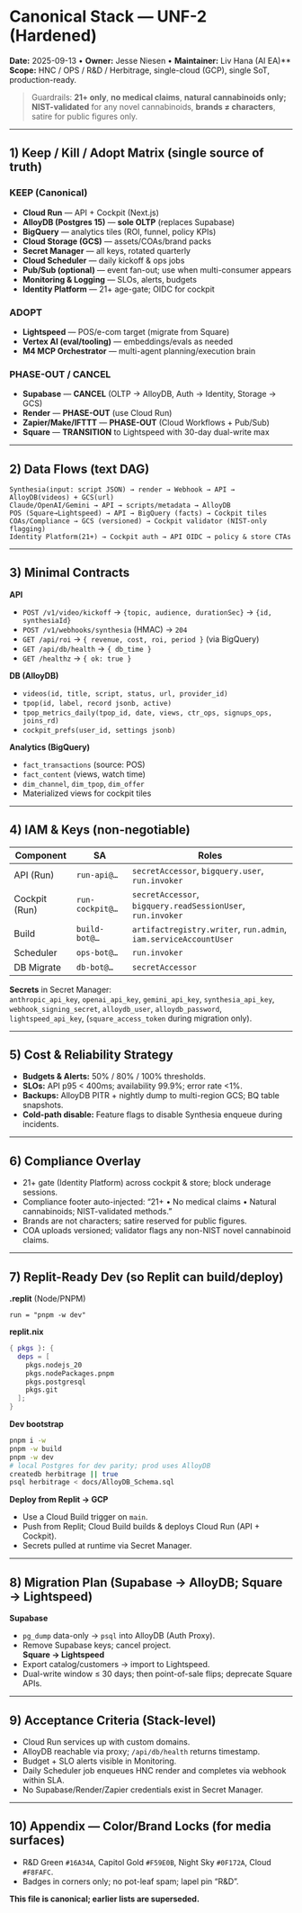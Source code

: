 <!--
Optimized: 2025-10-03
RPM: 3.6.0.6.ops-technology-ship-status-documentation
Session: Dual-AI Collaboration - Sonnet Docs Sweep
-->

# Canonical Stack — UNF-2 (Hardened)

**Date:** 2025-09-13 • **Owner:** Jesse Niesen • **Maintainer:** Liv Hana (AI EA)**  
**Scope:** HNC / OPS / R&D / Herbitrage, single-cloud (GCP), single SoT, production-ready.

> Guardrails: **21+ only**, **no medical claims**, **natural cannabinoids only; NIST-validated** for any novel cannabinoids, **brands ≠ characters**, satire for public figures only.

---

## 1) Keep / Kill / Adopt Matrix (single source of truth)

### KEEP (Canonical)

- **Cloud Run** — API + Cockpit (Next.js)  
- **AlloyDB (Postgres 15)** — **sole OLTP** (replaces Supabase)  
- **BigQuery** — analytics tiles (ROI, funnel, policy KPIs)  
- **Cloud Storage (GCS)** — assets/COAs/brand packs  
- **Secret Manager** — all keys, rotated quarterly  
- **Cloud Scheduler** — daily kickoff & ops jobs  
- **Pub/Sub (optional)** — event fan-out; use when multi-consumer appears  
- **Monitoring & Logging** — SLOs, alerts, budgets  
- **Identity Platform** — 21+ age-gate; OIDC for cockpit

### ADOPT

- **Lightspeed** — POS/e-com target (migrate from Square)  
- **Vertex AI (eval/tooling)** — embeddings/evals as needed  
- **M4 MCP Orchestrator** — multi-agent planning/execution brain

### PHASE-OUT / CANCEL

- **Supabase** — **CANCEL** (OLTP → AlloyDB, Auth → Identity, Storage → GCS)  
- **Render** — **PHASE-OUT** (use Cloud Run)  
- **Zapier/Make/IFTTT** — **PHASE-OUT** (Cloud Workflows + Pub/Sub)  
- **Square** — **TRANSITION** to Lightspeed with 30-day dual-write max

---

## 2) Data Flows (text DAG)

```
Synthesia(input: script JSON) → render → Webhook → API → AlloyDB(videos) + GCS(url)  
Claude/OpenAI/Gemini → API → scripts/metadata → AlloyDB  
POS (Square→Lightspeed) → API → BigQuery (facts) → Cockpit tiles  
COAs/Compliance → GCS (versioned) → Cockpit validator (NIST-only flagging)  
Identity Platform(21+) → Cockpit auth → API OIDC → policy & store CTAs
```

---

## 3) Minimal Contracts

**API**  

- `POST /v1/video/kickoff` → `{topic, audience, durationSec}` → `{id, synthesiaId}`  
- `POST /v1/webhooks/synthesia` (HMAC) → `204`  
- `GET /api/roi` → `{ revenue, cost, roi, period }` (via BigQuery)  
- `GET /api/db/health` → `{ db_time }`  
- `GET /healthz` → `{ ok: true }`

**DB (AlloyDB)**  

- `videos(id, title, script, status, url, provider_id)`  
- `tpop(id, label, record jsonb, active)`  
- `tpop_metrics_daily(tpop_id, date, views, ctr_ops, signups_ops, joins_rd)`  
- `cockpit_prefs(user_id, settings jsonb)`

**Analytics (BigQuery)**  

- `fact_transactions` (source: POS)  
- `fact_content` (views, watch time)  
- `dim_channel`, `dim_tpop`, `dim_offer`  
- Materialized views for cockpit tiles

---

## 4) IAM & Keys (non-negotiable)

| Component | SA | Roles |
|---|---|---|
| API (Run) | `run-api@…` | `secretAccessor`, `bigquery.user`, `run.invoker` |
| Cockpit (Run) | `run-cockpit@…` | `secretAccessor`, `bigquery.readSessionUser`, `run.invoker` |
| Build | `build-bot@…` | `artifactregistry.writer`, `run.admin`, `iam.serviceAccountUser` |
| Scheduler | `ops-bot@…` | `run.invoker` |
| DB Migrate | `db-bot@…` | `secretAccessor` |

**Secrets** in Secret Manager:  
`anthropic_api_key`, `openai_api_key`, `gemini_api_key`, `synthesia_api_key`, `webhook_signing_secret`, `alloydb_user`, `alloydb_password`, `lightspeed_api_key`, (`square_access_token` during migration only).

---

## 5) Cost & Reliability Strategy

- **Budgets & Alerts:** 50% / 80% / 100% thresholds.  
- **SLOs:** API p95 < 400ms; availability 99.9%; error rate <1%.  
- **Backups:** AlloyDB PITR + nightly dump to multi-region GCS; BQ table snapshots.  
- **Cold-path disable:** Feature flags to disable Synthesia enqueue during incidents.

---

## 6) Compliance Overlay

- 21+ gate (Identity Platform) across cockpit & store; block underage sessions.  
- Compliance footer auto-injected: “21+ • No medical claims • Natural cannabinoids; NIST-validated methods.”  
- Brands are not characters; satire reserved for public figures.  
- COA uploads versioned; validator flags any non-NIST novel cannabinoid claims.

---

## 7) Replit-Ready Dev (so Replit can build/deploy)

**.replit** (Node/PNPM)

```
run = "pnpm -w dev"
```

**replit.nix**

```nix
{ pkgs }: {
  deps = [
    pkgs.nodejs_20
    pkgs.nodePackages.pnpm
    pkgs.postgresql
    pkgs.git
  ];
}
```

**Dev bootstrap**

```bash
pnpm i -w
pnpm -w build
pnpm -w dev
# local Postgres for dev parity; prod uses AlloyDB
createdb herbitrage || true
psql herbitrage < docs/AlloyDB_Schema.sql
```

**Deploy from Replit → GCP**  

- Use a Cloud Build trigger on `main`.  
- Push from Replit; Cloud Build builds & deploys Cloud Run (API + Cockpit).  
- Secrets pulled at runtime via Secret Manager.

---

## 8) Migration Plan (Supabase → AlloyDB; Square → Lightspeed)

**Supabase**  

- `pg_dump` data-only → `psql` into AlloyDB (Auth Proxy).  
- Remove Supabase keys; cancel project.  
**Square → Lightspeed**  
- Export catalog/customers → import to Lightspeed.  
- Dual-write window ≤ 30 days; then point-of-sale flips; deprecate Square APIs.

---

## 9) Acceptance Criteria (Stack-level)

- Cloud Run services up with custom domains.  
- AlloyDB reachable via proxy; `/api/db/health` returns timestamp.  
- Budget + SLO alerts visible in Monitoring.  
- Daily Scheduler job enqueues HNC render and completes via webhook within SLA.  
- No Supabase/Render/Zapier credentials exist in Secret Manager.

---

## 10) Appendix — Color/Brand Locks (for media surfaces)

- R&D Green `#16A34A`, Capitol Gold `#F59E0B`, Night Sky `#0F172A`, Cloud `#F8FAFC`.  
- Badges in corners only; no pot-leaf spam; lapel pin “R&D”.

**This file is canonical; earlier lists are superseded.**

<!-- Last verified: 2025-10-02 -->

<!-- Optimized: 2025-10-02 -->

<!-- Last updated: 2025-10-02 -->

<!-- Last optimized: 2025-10-02 -->
